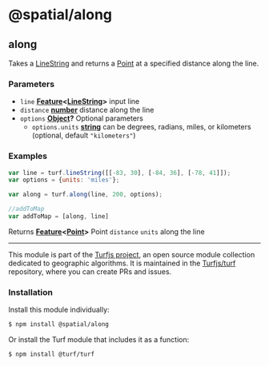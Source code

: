 # @spatial/along

<!-- Generated by documentation.js. Update this documentation by updating the source code. -->

## along

Takes a [LineString][1] and returns a [Point][2] at a specified distance along the line.

### Parameters

-   `line` **[Feature][3]&lt;[LineString][4]>** input line
-   `distance` **[number][5]** distance along the line
-   `options` **[Object][6]?** Optional parameters
    -   `options.units` **[string][7]** can be degrees, radians, miles, or kilometers (optional, default `"kilometers"`)

### Examples

```javascript
var line = turf.lineString([[-83, 30], [-84, 36], [-78, 41]]);
var options = {units: 'miles'};

var along = turf.along(line, 200, options);

//addToMap
var addToMap = [along, line]
```

Returns **[Feature][3]&lt;[Point][8]>** Point `distance` `units` along the line

[1]: https://tools.ietf.org/html/rfc7946#section-3.1.4

[2]: https://tools.ietf.org/html/rfc7946#section-3.1.2

[3]: https://tools.ietf.org/html/rfc7946#section-3.2

[4]: https://tools.ietf.org/html/rfc7946#section-3.1.4

[5]: https://developer.mozilla.org/docs/Web/JavaScript/Reference/Global_Objects/Number

[6]: https://developer.mozilla.org/docs/Web/JavaScript/Reference/Global_Objects/Object

[7]: https://developer.mozilla.org/docs/Web/JavaScript/Reference/Global_Objects/String

[8]: https://tools.ietf.org/html/rfc7946#section-3.1.2

<!-- This file is automatically generated. Please don't edit it directly:
if you find an error, edit the source file (likely index.js), and re-run
./scripts/generate-readmes in the turf project. -->

---

This module is part of the [Turfjs project](http://turfjs.org/), an open source
module collection dedicated to geographic algorithms. It is maintained in the
[Turfjs/turf](https://github.com/Turfjs/turf) repository, where you can create
PRs and issues.

### Installation

Install this module individually:

```sh
$ npm install @spatial/along
```

Or install the Turf module that includes it as a function:

```sh
$ npm install @turf/turf
```
